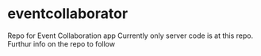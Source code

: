 # eventcollaborator
Repo for Event Collaboration app
Currently only server code is at this repo.
Furthur info on the repo to follow
